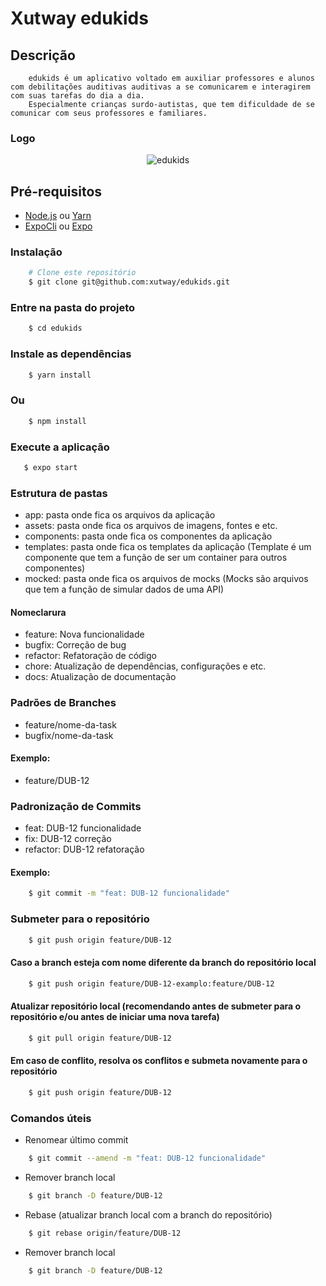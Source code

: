 # Xutway edukids

## Descrição
```
    edukids é um aplicativo voltado em auxiliar professores e alunos com debilitações auditivas auditivas a se comunicarem e interagirem com suas tarefas do dia a dia.
    Especialmente crianças surdo-autistas, que tem dificuldade de se comunicar com seus professores e familiares.
```

### Logo

<p align="center">
  <img src="https://i.imgur.com/vP86Cy3.png" alt="edukids">
</p>


## Pré-requisitos

- [Node.js](https://nodejs.org/en/) ou [Yarn](https://yarnpkg.com/)
- [ExpoCli](https://docs.expo.io/workflow/expo-cli/) ou [Expo](https://expo.io/)

### Instalação

```bash
    # Clone este repositório
    $ git clone git@github.com:xutway/edukids.git
```
### Entre na pasta do projeto

```bash
    $ cd edukids
```

### Instale as dependências

```bash
    $ yarn install
```
### Ou
```bash
    $ npm install
```
### Execute a aplicação
    
```bash
   $ expo start
```

### Estrutura de pastas
- app: pasta onde fica os arquivos da aplicação
- assets: pasta onde fica os arquivos de imagens, fontes e etc.
- components: pasta onde fica os componentes da aplicação
- templates: pasta onde fica os templates da aplicação (Template é um componente que tem a função de ser um container para outros componentes)
- mocked: pasta onde fica os arquivos de mocks (Mocks são arquivos que tem a função de simular dados de uma API)

#### Nomeclarura 
- feature: Nova funcionalidade
- bugfix: Correção de bug
- refactor: Refatoração de código
- chore: Atualização de dependências, configurações e etc.
- docs: Atualização de documentação


### Padrões de Branches
- feature/nome-da-task
- bugfix/nome-da-task

#### Exemplo:
- feature/DUB-12

### Padronização de Commits

- feat: DUB-12 funcionalidade
- fix: DUB-12 correção
- refactor: DUB-12 refatoração

#### Exemplo:
```bash
    $ git commit -m "feat: DUB-12 funcionalidade"
```

### Submeter para o repositório

```bash
    $ git push origin feature/DUB-12
```
#### Caso a branch esteja com nome diferente da branch do repositório local

```bash
    $ git push origin feature/DUB-12-examplo:feature/DUB-12
```
#### Atualizar repositório local (recomendando antes de submeter para o repositório e/ou antes de iniciar uma nova tarefa)

```bash
    $ git pull origin feature/DUB-12
```

#### Em caso de conflito, resolva os conflitos e submeta novamente para o repositório

```bash
    $ git push origin feature/DUB-12
```

### Comandos úteis
- Renomear último commit
```bash
    $ git commit --amend -m "feat: DUB-12 funcionalidade"
```
- Remover branch local
```bash
    $ git branch -D feature/DUB-12
```
- Rebase (atualizar branch local com a branch do repositório)

```bash
    $ git rebase origin/feature/DUB-12
```
- Remover branch local

```bash
    $ git branch -D feature/DUB-12
```